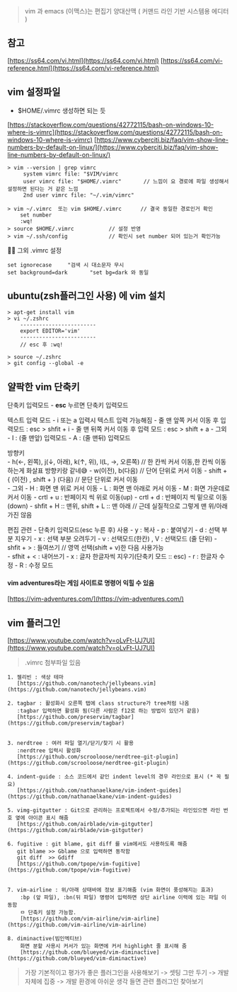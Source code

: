 > vim 과 emacs (이맥스)는 편집기 양대산맥 ( 커맨드 라인 기반 시스템용 에디터 )

## 참고
[https://ss64.com/vi.html](https://ss64.com/vi.html)
[https://ss64.com/vi-reference.html](https://ss64.com/vi-reference.html)

## vim 설정파일 
- $HOME/.vimrc 생성하면 되는 듯 

[https://stackoverflow.com/questions/42772115/bash-on-windows-10-where-is-vimrc](https://stackoverflow.com/questions/42772115/bash-on-windows-10-where-is-vimrc)
[https://www.cyberciti.biz/faq/vim-show-line-numbers-by-default-on-linux/](https://www.cyberciti.biz/faq/vim-show-line-numbers-by-default-on-linux/)

```
> vim --version | grep vimrc
     system vimrc file: "$VIM/vimrc
     user vimrc file: "$HOME/.vimrc"       // 느낌이 요 경로에 파일 생성해서 설정하면 된다는 거 같은 느낌
     2nd user vimrc file: "~/.vim/vimrc"

> vim ~/.vimrc  또는 vim $HOME/.vimrc      // 결국 동일한 경로인거 확인
    set number 
    :wq!
> source $HOME/.vimrc           // 설정 반영
> vim ~/.ssh/config             // 확인시 set number 되어 있는거 확인가능
```

👨‍💻 그외 .vimrc 설정 
```
set ignorecase     "검색 시 대소문자 무시
set background=dark       "set bg=dark 와 동일
```



## ubuntu(zsh플러그인 사용) 에 vim 설치 
```
> apt-get install vim 
> vi ~/.zshrc           
    ------------------------
    export EDITOR='vim'
    ------------------------
    // esc 후 :wq!

> source ~/.zshrc
> git config --global -e 
```


## 얄팍한 vim 단축키
단축키 입력모드 
    - **esc** 누르면 단축키 입력모드 

텍스트 입력 모드 
    - i 또는 a 입력시 텍스트 입력 가능해짐
        - 줄 맨 앞쪽 커서 이동 후 입력모드 : esc > shfit + i 
        - 줄 맨 뒤쪽 커서 이동 후 입력 모드 : esc > shift + a
    - 그외
        - I : (줄 맨앞) 입력모드 
        - A : (줄 맨뒤) 입력모드

방향키  
    - h(←, 왼쪽), j(↓, 아래), k(↑, 위), l(L, →, 오른쪽)      // 한 칸씩 커서 이동,한 칸씩 이동하는게 화살표 방향키랑 같네😅
    - w(이전), b(다음)                     // 단어 단위로 커서 이동 
    - shift + { (이전) , shift + } (다음)  // 문단 단위로 커서 이동   
    - 그외 
        - H : 화면 맨 위로 커서 이동
        - L : 화면 맨 아래로 커서 이동
        - M : 화면 가운데로 커서 이동
        - crtl + u : 반페이지 씩 위로 이동(up)
        - crtl + d : 반페이지 씩 밑으로 이동(down)
        - shfit + H :: 맨위, shift + L :: 맨 아래  // 근데 실질적으로 그렇게 맨 위/아래 가진 않음

편집 관련 
    - 단축키 입력모드(esc 누른 후) 사용
        - y : 복사 
        - p : 붙여넣기 
        - d : 선택 부분 지우기 
        - x : 선택 부분 오려두기 
        - v : 선택모드(한칸) , V : 선택모드 (줄 단위)
        - shfit + > : 들여쓰기     // 영역 선택(shift + v)한 다음 사용가능  
        - sfhit + < : 내어쓰기
        - x : 글자 한글자씩 지우기(단축키 모드 :: esc) 
        - r : 한글자 수정 
        - R : 수정 모드


#### vim adventures라는 게임 사이트로 명령어 익힐 수 있음
[https://vim-adventures.com/](https://vim-adventures.com/)


## vim 플러그인 
[https://www.youtube.com/watch?v=oLvFt-UJ7UI](https://www.youtube.com/watch?v=oLvFt-UJ7UI)

> .vimrc 첨부파일 있음

    1. 젤리빈 : 색상 테마 
       [https://github.com/nanotech/jellybeans.vim](https://github.com/nanotech/jellybeans.vim)
    
    2. tagbar : 활성화시 오른쪽 탭에 class structure가 tree처럼 나옴 
       :tagbar 입력하면 활성화 됨(다른 사람은 f12로 하는 방법이 있던거 같음)
       [https://github.com/preservim/tagbar](https://github.com/preservim/tagbar)

    
    3. nerdtree : 여러 파일 열기/닫기/찾기 시 활용 
       :nerdtree 입력시 활성화
       [https://github.com/scrooloose/nerdtree-git-plugin](https://github.com/scrooloose/nerdtree-git-plugin)
    
    4. indent-guide : 소스 코드에서 같인 indent level의 경우 라인으로 표시 (* 꼭 필요) 
       [https://github.com/nathanaelkane/vim-indent-guides](https://github.com/nathanaelkane/vim-indent-guides)

    5. vimg-gitgutter : Git으로 관리하는 프로젝트에서 수정/추가되는 라인있으면 라인 번호 옆에 아이콘 표시 해줌
       [https://github.com/airblade/vim-gitgutter](https://github.com/airblade/vim-gitgutter) 

    6. fugitive : git blame, git diff 를 vim에서도 사용하도록 해줌 
       git blame >> Gblame 으로 입력하면 동작함
       git diff  >> Gdiff 
       [https://github.com/tpope/vim-fugitive](https://github.com/tpope/vim-fugitive)


    7. vim-airline : 위/아래 상태바에 정보 표기해줌 (vim 화면이 풍성해지는 효과)
        :bp (앞 파일), :bn(뒤 파일) 명령어 입력하면 상단 airline 이력에 있는 파일 이동함
        ㅁ 단축키 설정 가능함.
        [https://github.com/vim-airline/vim-airline](https://github.com/vim-airline/vim-airline)

    8. diminactive(빔인엑티브)
        화면 분할 사용시 커서가 있는 화면에 커서 highlight 줄 표시해 줌 
        [https://github.com/blueyed/vim-diminactive](https://github.com/blueyed/vim-diminactive)

> 가장 기본적이고 평가가 좋은 플러그인을 사용해보기 -> 셋팅 그만 두기 -> 개발자체에 집중 -> 개발 환경에 아쉬운 생각 들면 관련 플러그인 찾아보기



